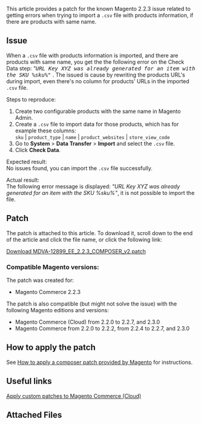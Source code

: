 This article provides a patch for the known Magento 2.2.3 issue related to getting errors when trying to import a `` .csv `` file with products information, if there are products with same name.

## Issue

When a `` .csv `` file with products information is imported, and there are products with same name, you get the the following error on the&nbsp;Check Data step: _"<tt>URL Key XYZ was already generated for an item with the SKU %sku%"</tt>_&nbsp;. The issued is cause by rewriting the products URL's during import, even there's no column for products' URLs in the imported `` .csv `` file.

<span class="wysiwyg-underline">Steps to reproduce</span>:

1.   Create two configurable products with the same name in Magento Admin.
2.   Create a `` .csv `` file to import data for those products, which has for example these columns:  
     `` sku `` | `` product_type `` | `` name `` | `` product_websites `` | `` store_view_code ``
3.   Go to __System__ &gt; __Data Transfer__ &gt; __Import__ and select the `` .csv `` file.
4.   Click __Check Data__.

<span class="wysiwyg-underline">Expected result</span>:  
 No issues found, you&nbsp;can import the `` .csv `` file successfully.

<span class="wysiwyg-underline">Actual result</span>:  
 The following error message is displayed: _"URL Key XYZ was already generated for an item with the SKU %sku%"_, it is not possible to import the file.

## Patch

The patch is attached to this article. To download it, scroll down to the end of the article and click the file name, or click the following link:

<a href="https://support.magento.com/hc/en-us/article_attachments/360024448232/MDVA-12899_EE_2.2.3_COMPOSER_v2.patch" rel="noopener" target="_blank">Download MDVA-12899\_EE\_2.2.3\_COMPOSER\_v2.patch</a>

### Compatible Magento versions:

The patch was created for:

*   Magento Commerce 2.2.3

The patch is also compatible (but might not solve the issue) with the following Magento editions and versions:

*   Magento Commerce (Cloud) from 2.2.0 to 2.2.7, and 2.3.0
*   Magento Commerce from 2.2.0 to 2.2.2, from 2.2.4 to 2.2.7, and 2.3.0

## How to apply the patch

See <a href="https://support.magento.com/hc/en-us/articles/360028367731" target="_self">How to apply a composer patch provided by Magento</a> for instructions.

## Useful links

<a href="https://devdocs.magento.com/guides/v2.3/cloud/project/project-patch.html" rel="noopener" target="_blank">Apply custom patches to Magento Commerce (Cloud)</a>

## Attached Files